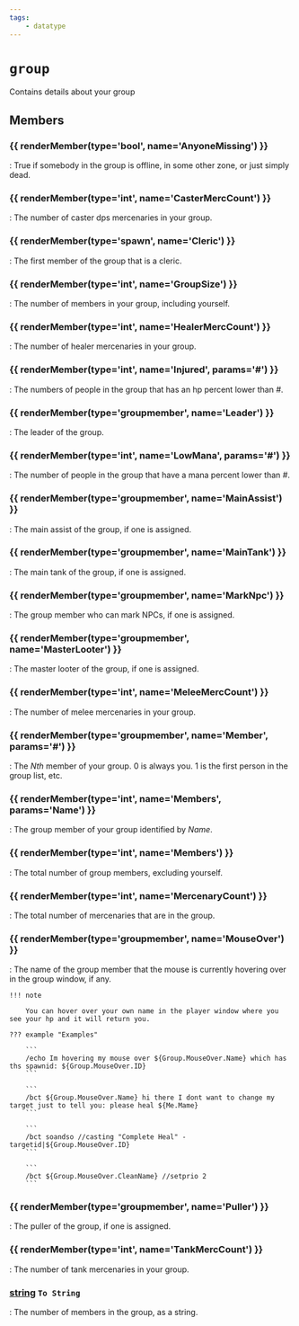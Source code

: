 ```yaml
---
tags:
    - datatype
---
```

# `group`

<!--dt-desc-start-->
Contains details about your group
<!--dt-desc-end-->
## Members
<!--dt-members-start-->
### {{ renderMember(type='bool', name='AnyoneMissing') }}

:   True if somebody in the group is offline, in some other zone, or just simply dead.

### {{ renderMember(type='int', name='CasterMercCount') }}

:   The number of caster dps mercenaries in your group.

### {{ renderMember(type='spawn', name='Cleric') }}

:   The first member of the group that is a cleric.

### {{ renderMember(type='int', name='GroupSize') }}

:   The number of members in your group, including yourself.

### {{ renderMember(type='int', name='HealerMercCount') }}

:   The number of healer mercenaries in your group.

### {{ renderMember(type='int', name='Injured', params='#') }}

:   The numbers of people in the group that has an hp percent lower than _#_.

### {{ renderMember(type='groupmember', name='Leader') }}

:   The leader of the group.

### {{ renderMember(type='int', name='LowMana', params='#') }}

:   The number of people in the group that have a mana percent lower than _#_.

### {{ renderMember(type='groupmember', name='MainAssist') }}

:   The main assist of the group, if one is assigned.

### {{ renderMember(type='groupmember', name='MainTank') }}

:   The main tank of the group, if one is assigned.

### {{ renderMember(type='groupmember', name='MarkNpc') }}

:   The group member who can mark NPCs, if one is assigned.

### {{ renderMember(type='groupmember', name='MasterLooter') }}

:   The master looter of the group, if one is assigned.

### {{ renderMember(type='int', name='MeleeMercCount') }}

:   The number of melee mercenaries in your group.

### {{ renderMember(type='groupmember', name='Member', params='#') }}

:   The _Nth_ member of your group. 0 is always you. 1 is the first person in the group list, etc.

### {{ renderMember(type='int', name='Members', params='Name') }}

:   The group member of your group identified by _Name_.

### {{ renderMember(type='int', name='Members') }}

:   The total number of group members, excluding yourself.

### {{ renderMember(type='int', name='MercenaryCount') }}

:   The total number of mercenaries that are in the group.

### {{ renderMember(type='groupmember', name='MouseOver') }}

:   The name of the group member that the mouse is currently hovering over in the group window, if any.

    !!! note

        You can hover over your own name in the player window where you see your hp and it will return you.

    ??? example "Examples"

        ```
        /echo Im hovering my mouse over ${Group.MouseOver.Name} which has ths spawnid: ${Group.MouseOver.ID}
        ```

        ```
        /bct ${Group.MouseOver.Name} hi there I dont want to change my target just to tell you: please heal ${Me.Mame}
        ```

        ```
        /bct soandso //casting "Complete Heal" -targetid|${Group.MouseOver.ID}
        ```

        ```
        /bct ${Group.MouseOver.CleanName} //setprio 2
        ```

### {{ renderMember(type='groupmember', name='Puller') }}

:   The puller of the group, if one is assigned.

### {{ renderMember(type='int', name='TankMercCount') }}

:   The number of tank mercenaries in your group.

### [string][string] `To String`

:   The number of members in the group, as a string.
<!--dt-members-end-->
<!--dt-linkrefs-start-->
[bool]: datatype-bool.md
[groupmember]: datatype-groupmember.md
[int]: datatype-int.md
[spawn]: datatype-spawn.md
[string]: datatype-string.md
<!--dt-linkrefs-end-->
